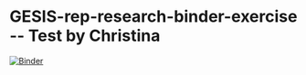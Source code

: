 # GESIS-rep-research-binder-exercise -- Test by Christina

[![Binder](https://mybinder.org/badge_logo.svg)](https://mybinder.org/v2/gh/ChristinaGahn/GESIS-rep-research-binder-exercise/HEAD)
